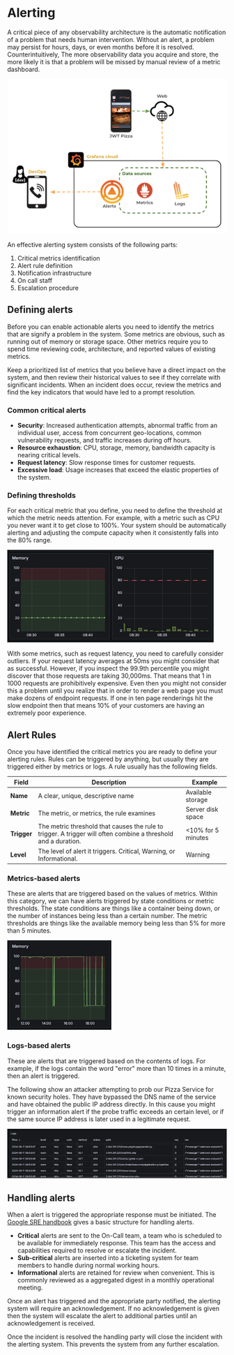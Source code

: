 # Alerting

A critical piece of any observability architecture is the automatic notification of a problem that needs human intervention. Without an alert, a problem may persist for hours, days, or even months before it is resolved. Counterintuitively, The more observability data you acquire and store, the more likely it is that a problem will be missed by manual review of a metric dashboard.

![Alerting](alterting.png)

An effective alerting system consists of the following parts:

1. Critical metrics identification
1. Alert rule definition
1. Notification infrastructure
1. On call staff
1. Escalation procedure

## Defining alerts

Before you can enable actionable alerts you need to identify the metrics that are signify a problem in the system. Some metrics are obvious, such as running out of memory or storage space. Other metrics require you to spend time reviewing code, architecture, and reported values of existing metrics.

Keep a prioritized list of metrics that you believe have a direct impact on the system, and then review their historical values to see if they correlate with significant incidents. When an incident does occur, review the metrics and find the key indicators that would have led to a prompt resolution.

### Common critical alerts

- **Security**: Increased authentication attempts, abnormal traffic from an individual user, access from concurrent geo-locations, common vulnerability requests, and traffic increases during off hours.
- **Resource exhaustion**: CPU, storage, memory, bandwidth capacity is nearing critical levels.
- **Request latency**: Slow response times for customer requests.
- **Excessive load**: Usage increases that exceed the elastic properties of the system.

### Defining thresholds

For each critical metric that you define, you need to define the threshold at which the metric needs attention. For example, with a metric such as CPU you never want it to get close to 100%. Your system should be automatically alerting and adjusting the compute capacity when it consistently falls into the 80% range.

![Alert thresholds](alertThresholds.png)

With some metrics, such as request latency, you need to carefully consider outliers. If your request latency averages at 50ms you might consider that as successful. However, if you inspect the 99.9th percentile you might discover that those requests are taking 30,000ms. That means that 1 in 1000 requests are prohibitively expensive. Even then you might not consider this a problem until you realize that in order to render a web page you must make dozens of endpoint requests. If one in ten page renderings hit the slow endpoint then that means 10% of your customers are having an extremely poor experience.

## Alert Rules

Once you have identified the critical metrics you are ready to define your alerting rules. Rules can be triggered by anything, but usually they are triggered either by metrics or logs. A rule usually has the following fields.

| Field       | Description                                                                                                    | Example            |
| ----------- | -------------------------------------------------------------------------------------------------------------- | ------------------ |
| **Name**    | A clear, unique, descriptive name                                                                              | Available storage  |
| **Metric**  | The metric, or metrics, the rule examines                                                                      | Server disk space  |
| **Trigger** | The metric threshold that causes the rule to trigger. A trigger will often combine a threshold and a duration. | <10% for 5 minutes |
| **Level**   | The level of alert it triggers. Critical, Warning, or Informational.                                           | Warning            |

### Metrics-based alerts

These are alerts that are triggered based on the values of metrics.
Within this category, we can have alerts triggered by state conditions or metric thresholds. The state conditions are things like a container being down, or the number of instances being less than a certain number. The metric thresholds are things like the available memory being less than 5% for more than 5 minutes.

![Low memory](lowMemoryMetric.png)

### Logs-based alerts

These are alerts that are triggered based on the contents of logs. For example, if the logs contain the word "error" more than 10 times in a minute, then an alert is triggered.

The following show an attacker attempting to prob our Pizza Service for known security holes. They have bypassed the DNS name of the service and have obtained the public IP address directly. In this cause you might trigger an information alert if the probe traffic exceeds an certain level, or if the same source IP address is later used in a legitimate request.

![Security violation logs](securityViolationLogs.png)

## Handling alerts

When a alert is triggered the appropriate response must be initiated. The [Google SRE handbook](https://sre.google/sre-book/practical-alerting/) gives a basic structure for handling alerts.

- **Critical** alerts are sent to the On-Call team, a team who is scheduled to be available for immediately response. This team has the access and capabilities required to resolve or escalate the incident.
- **Sub-critical** alerts are inserted into a ticketing system for team members to handle during normal working hours.
- **Informational** alerts are retained for review when convenient. This is commonly reviewed as a aggregated digest in a monthly operational meeting.

Once an alert has triggered and the appropriate party notified, the alerting system will require an acknowledgement. If no acknowledgement is given then the system will escalate the alert to additional parties until an acknowledgement is received.

Once the incident is resolved the handling party will close the incident with the alerting system. This prevents the system from any further escalation.
